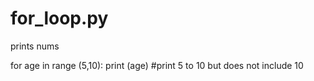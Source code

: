 # for_loop.py
prints nums

for age in range (5,10):
    print (age) #print 5 to 10 but does not include 10
